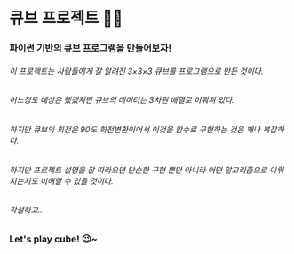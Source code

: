 <h1> 큐브 프로젝트 🎲🧊 </h1>

  <h3> 파이썬 기반의 큐브 프로그램을 만들어보자! </h3>

  <h6> 이 프로젝트는 사람들에게 잘 알려진 3×3×3 큐브를 프로그램으로 만든 것이다. </h6>

  <h6> 어느정도 예상은 했겠지만 큐브의 데이터는 3차원 배열로 이뤄져 있다. </h6>

  <h6> 하지만 큐브의 회전은 90도 회전변환이어서 이것을 함수로 구현하는 것은 꽤나 복잡하다. </h6>

  <h6> 하지만 프로젝트 설명을 잘 따라오면 단순한 구현 뿐만 아니라 어떤 알고리즘으로 이뤄지는지도 이해할 수 있을 것이다. </h6>
  
  <h6> 각설하고.. </h6>
  
  <h3> Let's play cube! 😉~ </h3>
